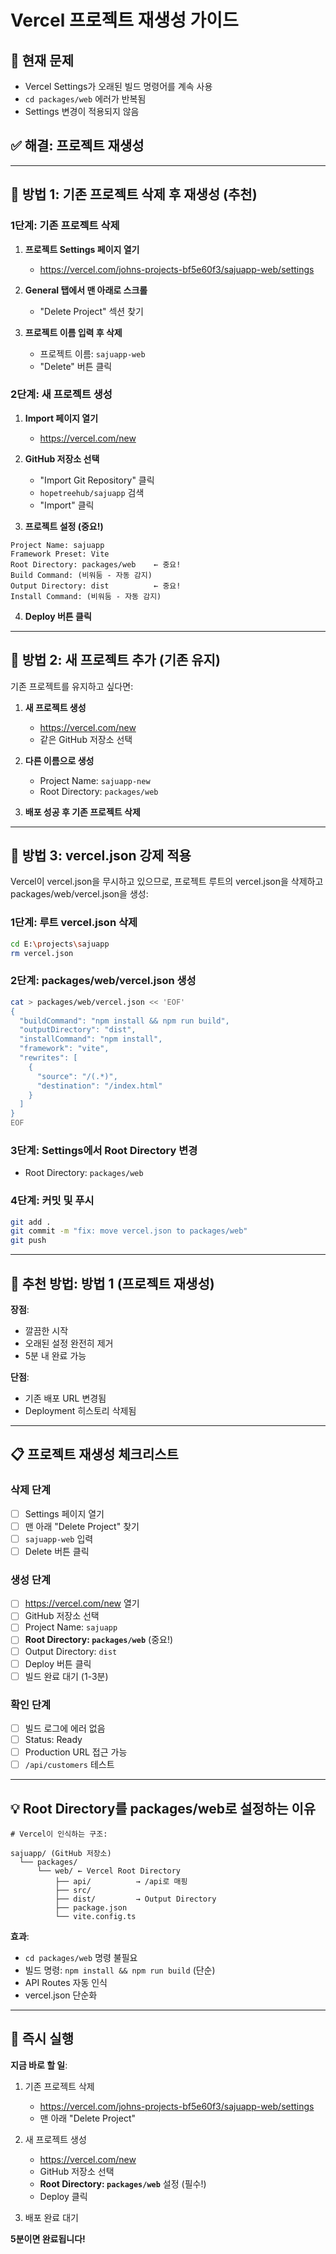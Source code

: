 # Vercel 프로젝트 재생성 가이드

## 🚨 현재 문제
- Vercel Settings가 오래된 빌드 명령어를 계속 사용
- `cd packages/web` 에러가 반복됨
- Settings 변경이 적용되지 않음

## ✅ 해결: 프로젝트 재생성

---

## 📍 방법 1: 기존 프로젝트 삭제 후 재생성 (추천)

### 1단계: 기존 프로젝트 삭제

1. **프로젝트 Settings 페이지 열기**
   - https://vercel.com/johns-projects-bf5e60f3/sajuapp-web/settings

2. **General 탭에서 맨 아래로 스크롤**
   - "Delete Project" 섹션 찾기

3. **프로젝트 이름 입력 후 삭제**
   - 프로젝트 이름: `sajuapp-web`
   - "Delete" 버튼 클릭

### 2단계: 새 프로젝트 생성

1. **Import 페이지 열기**
   - https://vercel.com/new

2. **GitHub 저장소 선택**
   - "Import Git Repository" 클릭
   - `hopetreehub/sajuapp` 검색
   - "Import" 클릭

3. **프로젝트 설정 (중요!)**

```
Project Name: sajuapp
Framework Preset: Vite
Root Directory: packages/web    ← 중요!
Build Command: (비워둠 - 자동 감지)
Output Directory: dist          ← 중요!
Install Command: (비워둠 - 자동 감지)
```

4. **Deploy 버튼 클릭**

---

## 📍 방법 2: 새 프로젝트 추가 (기존 유지)

기존 프로젝트를 유지하고 싶다면:

1. **새 프로젝트 생성**
   - https://vercel.com/new
   - 같은 GitHub 저장소 선택

2. **다른 이름으로 생성**
   - Project Name: `sajuapp-new`
   - Root Directory: `packages/web`

3. **배포 성공 후 기존 프로젝트 삭제**

---

## 📍 방법 3: vercel.json 강제 적용

Vercel이 vercel.json을 무시하고 있으므로, 프로젝트 루트의 vercel.json을 삭제하고 packages/web/vercel.json을 생성:

### 1단계: 루트 vercel.json 삭제

```bash
cd E:\projects\sajuapp
rm vercel.json
```

### 2단계: packages/web/vercel.json 생성

```bash
cat > packages/web/vercel.json << 'EOF'
{
  "buildCommand": "npm install && npm run build",
  "outputDirectory": "dist",
  "installCommand": "npm install",
  "framework": "vite",
  "rewrites": [
    {
      "source": "/(.*)",
      "destination": "/index.html"
    }
  ]
}
EOF
```

### 3단계: Settings에서 Root Directory 변경

- Root Directory: `packages/web`

### 4단계: 커밋 및 푸시

```bash
git add .
git commit -m "fix: move vercel.json to packages/web"
git push
```

---

## 🎯 추천 방법: 방법 1 (프로젝트 재생성)

**장점**:
- 깔끔한 시작
- 오래된 설정 완전히 제거
- 5분 내 완료 가능

**단점**:
- 기존 배포 URL 변경됨
- Deployment 히스토리 삭제됨

---

## 📋 프로젝트 재생성 체크리스트

### 삭제 단계
- [ ] Settings 페이지 열기
- [ ] 맨 아래 "Delete Project" 찾기
- [ ] `sajuapp-web` 입력
- [ ] Delete 버튼 클릭

### 생성 단계
- [ ] https://vercel.com/new 열기
- [ ] GitHub 저장소 선택
- [ ] Project Name: `sajuapp`
- [ ] **Root Directory: `packages/web`** (중요!)
- [ ] Output Directory: `dist`
- [ ] Deploy 버튼 클릭
- [ ] 빌드 완료 대기 (1-3분)

### 확인 단계
- [ ] 빌드 로그에 에러 없음
- [ ] Status: Ready
- [ ] Production URL 접근 가능
- [ ] `/api/customers` 테스트

---

## 💡 Root Directory를 packages/web로 설정하는 이유

```
# Vercel이 인식하는 구조:

sajuapp/ (GitHub 저장소)
  └── packages/
      └── web/ ← Vercel Root Directory
          ├── api/          → /api로 매핑
          ├── src/
          ├── dist/         → Output Directory
          ├── package.json
          └── vite.config.ts
```

**효과**:
- `cd packages/web` 명령 불필요
- 빌드 명령: `npm install && npm run build` (단순)
- API Routes 자동 인식
- vercel.json 단순화

---

## 🚀 즉시 실행

**지금 바로 할 일**:

1. 기존 프로젝트 삭제
   - https://vercel.com/johns-projects-bf5e60f3/sajuapp-web/settings
   - 맨 아래 "Delete Project"

2. 새 프로젝트 생성
   - https://vercel.com/new
   - GitHub 저장소 선택
   - **Root Directory: `packages/web`** 설정 (필수!)
   - Deploy 클릭

3. 배포 완료 대기

**5분이면 완료됩니다!**
